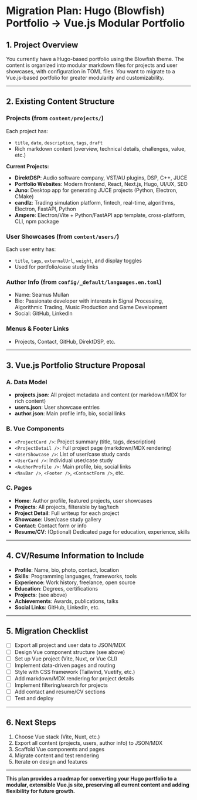 # Migration Plan: Hugo (Blowfish) Portfolio → Vue.js Modular Portfolio

## 1. Project Overview

You currently have a Hugo-based portfolio using the Blowfish theme. The content is organized into modular markdown files for projects and user showcases, with configuration in TOML files. You want to migrate to a Vue.js-based portfolio for greater modularity and customizability.

---

## 2. Existing Content Structure

### Projects (from `content/projects/`)

Each project has:

- `title`, `date`, `description`, `tags`, `draft`
- Rich markdown content (overview, technical details, challenges, value, etc.)

**Current Projects:**

- **DirektDSP**: Audio software company, VST/AU plugins, DSP, C++, JUCE
- **Portfolio Websites**: Modern frontend, React, Next.js, Hugo, UI/UX, SEO
- **Juno**: Desktop app for generating JUCE projects (Python, Electron, CMake)
- **candlz**: Trading simulation platform, fintech, real-time, algorithms, Electron, FastAPI, Python
- **Ampere**: Electron/Vite + Python/FastAPI app template, cross-platform, CLI, npm package

### User Showcases (from `content/users/`)

Each user entry has:

- `title`, `tags`, `externalUrl`, `weight`, and display toggles
- Used for portfolio/case study links

### Author Info (from `config/_default/languages.en.toml`)

- Name: Seamus Mullan
- Bio: Passionate developer with interests in Signal Processing, Algorithmic Trading, Music Production and Game Development
- Social: GitHub, LinkedIn

### Menus & Footer Links

- Projects, Contact, GitHub, DirektDSP, etc.

---

## 3. Vue.js Portfolio Structure Proposal

### A. Data Model

- **projects.json**: All project metadata and content (or markdown/MDX for rich content)
- **users.json**: User showcase entries
- **author.json**: Main profile info, bio, social links

### B. Vue Components

- `<ProjectCard />`: Project summary (title, tags, description)
- `<ProjectDetail />`: Full project page (markdown/MDX rendering)
- `<UserShowcase />`: List of user/case study cards
- `<UserCard />`: Individual user/case study
- `<AuthorProfile />`: Main profile, bio, social links
- `<NavBar />`, `<Footer />`, `<ContactForm />`, etc.

### C. Pages

- **Home**: Author profile, featured projects, user showcases
- **Projects**: All projects, filterable by tag/tech
- **Project Detail**: Full writeup for each project
- **Showcase**: User/case study gallery
- **Contact**: Contact form or info
- **Resume/CV**: (Optional) Dedicated page for education, experience, skills

---

## 4. CV/Resume Information to Include

- **Profile**: Name, bio, photo, contact, location
- **Skills**: Programming languages, frameworks, tools
- **Experience**: Work history, freelance, open source
- **Education**: Degrees, certifications
- **Projects**: (see above)
- **Achievements**: Awards, publications, talks
- **Social Links**: GitHub, LinkedIn, etc.

---

## 5. Migration Checklist

- [ ] Export all project and user data to JSON/MDX
- [ ] Design Vue component structure (see above)
- [ ] Set up Vue project (Vite, Nuxt, or Vue CLI)
- [ ] Implement data-driven pages and routing
- [ ] Style with CSS framework (Tailwind, Vuetify, etc.)
- [ ] Add markdown/MDX rendering for project details
- [ ] Implement filtering/search for projects
- [ ] Add contact and resume/CV sections
- [ ] Test and deploy

---

## 6. Next Steps

1. Choose Vue stack (Vite, Nuxt, etc.)
2. Export all content (projects, users, author info) to JSON/MDX
3. Scaffold Vue components and pages
4. Migrate content and test rendering
5. Iterate on design and features

---

**This plan provides a roadmap for converting your Hugo portfolio to a modular, extensible Vue.js site, preserving all current content and adding flexibility for future growth.**
